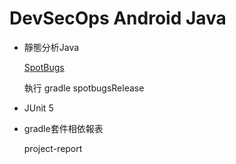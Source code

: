 # DevSecOps Android Java

- 靜態分析Java

  [SpotBugs](https://github.com/spotbugs)

  執行 gradle spotbugsRelease

- JUnit 5

- gradle套件相依報表

  project-report
